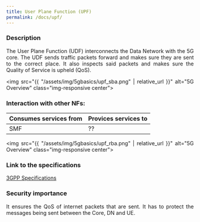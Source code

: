```yaml
---
title: User Plane Function (UPF) 
permalink: /docs/upf/
---
```

<style>body {text-align: justify}</style>

### Description
The User Plane Function (UDF) interconnects the Data Network with the 5G core.
The UDF sends traffic packets forward and makes sure they are sent to the correct place. It also inspects said packets and makes sure the Quality of Service is upheld (QoS).

<img src="{{ "/assets/img/5gbasics/upf_sba.png" | relative_url }}" alt="5G Overview" class="img-responsive center">

### Interaction with other NFs:

| Consumes services from    | Provices services to  | 
| -------------             |-------------          |
| SMF                       | ??                    |

<img src="{{ "/assets/img/5gbasics/upf_rba.png" | relative_url }}" alt="5G Overview" class="img-responsive center">

### Link to the specifications
<a href="https://www.etsi.org/deliver/etsi_ts/133500_133599/133513/17.00.00_60/ts_133513v170000p.pdf">3GPP Specifications</a>

### Security importance
It ensures the QoS of internet packets that are sent. It has to protect the messages being sent between the Core, DN and UE.
